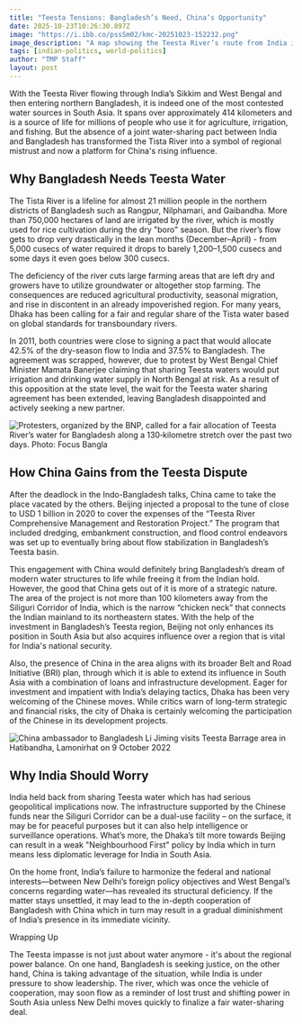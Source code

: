```yaml
---
title: "Teesta Tensions: Bangladesh’s Need, China’s Opportunity"
date: 2025-10-23T10:26:30.897Z
image: "https://i.ibb.co/pssSm02/kmc-20251023-152232.png"
image_description: "A map showing the Teesta River’s route from India into Bangladesh, highlighting its strategic significance and ongoing development plans."
tags: [indian-politics, world-politics]
author: "TMP Staff"
layout: post
---
```


With the Teesta River flowing through India’s Sikkim and West Bengal and then entering northern Bangladesh, it is indeed one of the most contested water sources in South Asia. It spans over approximately 414 kilometers and is a source of life for millions of people who use it for agriculture, irrigation, and fishing. But the absence of a joint water-sharing pact between India and Bangladesh has transformed the Tista River into a symbol of regional mistrust and now a platform for China's rising influence.

## Why Bangladesh Needs Teesta Water

The Tista River is a lifeline for almost 21 million people in the northern districts of Bangladesh such as Rangpur, Nilphamari, and Gaibandha. More than 750,000 hectares of land are irrigated by the river, which is mostly used for rice cultivation during the dry "boro" season. But the river’s flow gets to drop very drastically in the lean months (December–April) - from 5,000 cusecs of water required it drops to barely 1,200–1,500 cusecs and some days it even goes below 300 cusecs.

The deficiency of the river cuts large farming areas that are left dry and growers have to utilize groundwater or altogether stop farming. The consequences are reduced agricultural productivity, seasonal migration, and rise in discontent in an already impoverished region. For many years, Dhaka has been calling for a fair and regular share of the Tista water based on global standards for transboundary rivers.

In 2011, both countries were close to signing a pact that would allocate 42.5% of the dry-season flow to India and 37.5% to Bangladesh. The agreement was scrapped, however, due to protest by West Bengal Chief Minister Mamata Banerjee claiming that sharing Teesta waters would put irrigation and drinking water supply in North Bengal at risk. As a result of this opposition at the state level, the wait for the Teesta water sharing agreement has been extended, leaving Bangladesh disappointed and actively seeking a new partner.

![Protesters, organized by the BNP, called for a fair allocation of Teesta River’s water for Bangladesh along a 130‑kilometre stretch over the past two days. Photo: Focus Bangla](https://i.ibb.co/jPTpnMjQ/teesta-1.png)

## How China Gains from the Teesta Dispute

After the deadlock in the Indo-Bangladesh talks, China came to take the place vacated by the others. Beijing injected a proposal to the tune of close to USD 1 billion in 2020 to cover the expenses of the “Teesta River Comprehensive Management and Restoration Project.” The program that included dredging, embankment construction, and flood control endeavors was set up to eventually bring about flow stabilization in Bangladesh’s Teesta basin.

This engagement with China would definitely bring Bangladesh’s dream of modern water structures to life while freeing it from the Indian hold. However, the good that China gets out of it is more of a strategic nature. The area of the project is not more than 100 kilometers away from the Siliguri Corridor of India, which is the narrow “chicken neck” that connects the Indian mainland to its northeastern states. With the help of the investment in Bangladesh’s Teesta region, Beijing not only enhances its position in South Asia but also acquires influence over a region that is vital for India's national security.

Also, the presence of China in the area aligns with its broader Belt and Road Initiative (BRI) plan, through which it is able to extend its influence in South Asia with a combination of loans and infrastructure development. Eager for investment and impatient with India’s delaying tactics, Dhaka has been very welcoming of the Chinese moves. While critics warn of long-term strategic and financial risks, the city of Dhaka is certainly welcoming the participation of the Chinese in its development projects.

![China ambassador to Bangladesh Li Jiming visits Teesta Barrage area in Hatibandha, Lamonirhat on 9 October 2022](https://i.ibb.co/vxBMKtK1/Li-Jiming-1.jpg)

## Why India Should Worry

India held back from sharing Teesta water which has had serious geopolitical implications now. The infrastructure supported by the Chinese funds near the Siliguri Corridor can be a dual-use facility – on the surface, it may be for peaceful purposes but it can also help intelligence or surveillance operations. What’s more, the Dhaka’s tilt more towards Beijing can result in a weak "Neighbourhood First" policy by India which in turn means less diplomatic leverage for India in South Asia.

On the home front, India’s failure to harmonize the federal and national interests—between New Delhi’s foreign policy objectives and West Bengal’s concerns regarding water—has revealed its structural deficiency. If the matter stays unsettled, it may lead to the in-depth cooperation of Bangladesh with China which in turn may result in a gradual diminishment of India’s presence in its immediate vicinity.

Wrapping Up

The Teesta impasse is not just about water anymore - it's about the regional power balance. On one hand, Bangladesh is seeking justice, on the other hand, China is taking advantage of the situation, while India is under pressure to show leadership. The river, which was once the vehicle of cooperation, may soon flow as a reminder of lost trust and shifting power in South Asia unless New Delhi moves quickly to finalize a fair water-sharing ‍‌‍‍‌‍‌‍‍‌deal.


